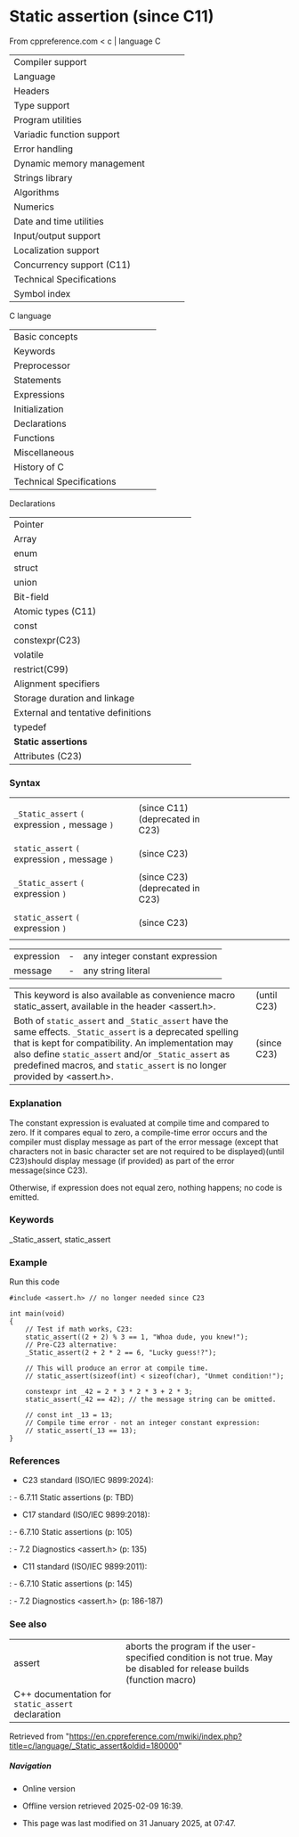 # Static assertion (since C11)

From cppreference.com
< c‎ | language
 C

|  |  |  |  |  |
| --- | --- | --- | --- | --- |
| Compiler support | | | | |
| Language | | | | |
| Headers | | | | |
| Type support | | | | |
| Program utilities | | | | |
| Variadic function support | | | | |
| Error handling | | | | |
| Dynamic memory management | | | | |
| Strings library | | | | |
| Algorithms | | | | |
| Numerics | | | | |
| Date and time utilities | | | | |
| Input/output support | | | | |
| Localization support | | | | |
| Concurrency support (C11) | | | | |
| Technical Specifications | | | | |
| Symbol index | | | | |

 C language

|  |  |  |  |  |
| --- | --- | --- | --- | --- |
| Basic concepts | | | | |
| Keywords | | | | |
| Preprocessor | | | | |
| Statements | | | | |
| Expressions | | | | |
| Initialization | | | | |
| Declarations | | | | |
| Functions | | | | |
| Miscellaneous | | | | |
| History of C | | | | |
| Technical Specifications | | | | |

 Declarations

|  |  |  |  |  |
| --- | --- | --- | --- | --- |
| Pointer | | | | |
| Array | | | | |
| enum | | | | |
| struct | | | | |
| union | | | | |
| Bit-field | | | | |
| Atomic types (C11) | | | | |
| const | | | | |
| constexpr(C23) | | | | |
| volatile | | | | |
| restrict(C99) | | | | |
| Alignment specifiers | | | | |
| Storage duration and linkage | | | | |
| External and tentative definitions | | | | |
| typedef | | | | |
| ****Static assertions**** | | | | |
| Attributes (C23) | | | | |

### Syntax

|  |  |  |  |  |  |  |  |  |  |
| --- | --- | --- | --- | --- | --- | --- | --- | --- | --- |
|  | | | | | | | | | |
| `_Static_assert` `(` expression `,` message `)` |  | (since C11)(deprecated in C23) |
|  | | | | | | | | | |
| `static_assert` `(` expression `,` message `)` |  | (since C23) |
|  | | | | | | | | | |
| `_Static_assert` `(` expression `)` |  | (since C23)(deprecated in C23) |
|  | | | | | | | | | |
| `static_assert` `(` expression `)` |  | (since C23) |
|  | | | | | | | | | |

|  |  |  |
| --- | --- | --- |
| expression | - | any integer constant expression |
| message | - | any string literal |

|  |  |
| --- | --- |
| This keyword is also available as convenience macro static_assert, available in the header <assert.h>. | (until C23) |
| Both of `static_assert` and `_Static_assert` have the same effects. `_Static_assert` is a deprecated spelling that is kept for compatibility.  An implementation may also define `static_assert` and/or `_Static_assert` as predefined macros, and `static_assert` is no longer provided by <assert.h>. | (since C23) |

### Explanation

The constant expression is evaluated at compile time and compared to zero. If it compares equal to zero, a compile-time error occurs and the compiler must display message as part of the error message (except that characters not in basic character set are not required to be displayed)(until C23)should display message (if provided) as part of the error message(since C23).

Otherwise, if expression does not equal zero, nothing happens; no code is emitted.

### Keywords

_Static_assert, static_assert

### Example

Run this code

```
#include <assert.h> // no longer needed since C23
 
int main(void)
{
    // Test if math works, C23:
    static_assert((2 + 2) % 3 == 1, "Whoa dude, you knew!");
    // Pre-C23 alternative:
    _Static_assert(2 + 2 * 2 == 6, "Lucky guess!?");
 
    // This will produce an error at compile time.
    // static_assert(sizeof(int) < sizeof(char), "Unmet condition!");
 
    constexpr int _42 = 2 * 3 * 2 * 3 + 2 * 3;
    static_assert(_42 == 42); // the message string can be omitted.
 
    // const int _13 = 13;
    // Compile time error - not an integer constant expression:
    // static_assert(_13 == 13);
}

```

### References

- C23 standard (ISO/IEC 9899:2024):

:   - 6.7.11 Static assertions (p: TBD)

- C17 standard (ISO/IEC 9899:2018):

:   - 6.7.10 Static assertions (p: 105)

:   - 7.2 Diagnostics <assert.h> (p: 135)

- C11 standard (ISO/IEC 9899:2011):

:   - 6.7.10 Static assertions (p: 145)

:   - 7.2 Diagnostics <assert.h> (p: 186-187)

### See also

|  |  |
| --- | --- |
| assert | aborts the program if the user-specified condition is not true. May be disabled for release builds   (function macro) |
| C++ documentation for `static_assert` declaration | |

Retrieved from "<https://en.cppreference.com/mwiki/index.php?title=c/language/_Static_assert&oldid=180000>"

##### Navigation

- Online version
- Offline version retrieved 2025-02-09 16:39.

- This page was last modified on 31 January 2025, at 07:47.
